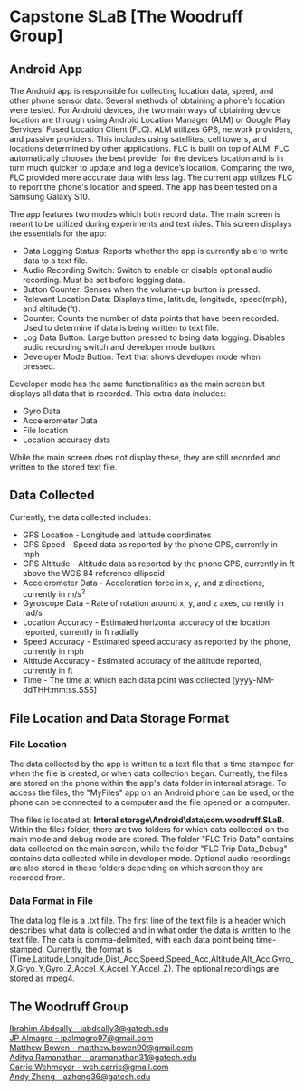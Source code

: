 # Capstone SLaB [The Woodruff Group]

## Android App
The Android app is responsible for collecting location data, speed, and other phone sensor data. Several methods of obtaining a 
phone’s location were tested. For Android devices, the two main ways of obtaining device location are through using 
Android Location Manager (ALM) or Google Play Services’ Fused Location Client (FLC). ALM utilizes GPS, network providers, and 
passive providers. This includes using satellites, cell towers, and locations determined by other applications. FLC is built on 
top of ALM. FLC automatically chooses the best provider for the device’s location and is in turn much quicker to update and log a 
device’s location. Comparing the two, FLC provided more accurate data with less lag. The current app utilizes FLC to report the 
phone's location and speed. The app has been tested on a Samsung Galaxy S10.

The app features two modes which both record data. The main screen is meant to be utilized during experiments and test rides. This
screen displays the essentials for the app:
- Data Logging Status: Reports whether the app is currently able to write data to a text file.
- Audio Recording Switch: Switch to enable or disable optional audio recording. Must be set before logging data.
- Button Counter: Senses when the volume-up button is pressed.
- Relevant Location Data: Displays time, latitude, longitude, speed(mph), and altitude(ft).
- Counter: Counts the number of data points that have been recorded. Used to determine if data is being written to text file.
- Log Data Button: Large button pressed to being data logging. Disables audio recording switch and developer mode button.
- Developer Mode Button: Text that shows developer mode when pressed.

Developer mode has the same functionalities as the main screen but displays all data that is recorded. This extra data includes:
- Gyro Data
- Accelerometer Data
- File location
- Location accuracy data

While the main screen does not display these, they are still recorded and written to the stored text file.

## Data Collected
Currently, the data collected includes:
- GPS Location - Longitude and latitude coordinates
- GPS Speed - Speed data as reported by the phone GPS, currently in mph
- GPS Altitude - Altitude data as reported by the phone GPS, currently in ft above the WGS 84 reference ellipsoid
- Accelerometer Data - Acceleration force in x, y, and z directions, currently in m/s<sup>2</sup>
- Gyroscope Data - Rate of rotation around x, y, and z axes, currently in rad/s
- Location Accuracy - Estimated horizontal accuracy of the location reported, currently in ft radially
- Speed Accuracy - Estimated speed accuracy as reported by the phone, currently in mph
- Altitude Accuracy - Estimated accuracy of the altitude reported, currently in ft
- Time - The time at which each data point was collected [yyyy-MM-ddTHH:mm:ss.SSS]

## File Location and Data Storage Format 
### File Location
The data collected by the app is written to a text file that is time stamped for when the file is created, or when data collection began.
Currently, the files are stored on the phone within the app's data folder in internal storage. To access the files, the "MyFiles" app on an Android phone 
can be used, or the phone can be connected to a computer and the file opened on a computer.

The files is located at: **Interal storage\Android\data\com.woodruff.SLaB**. Within the files folder, there are two folders for 
which data collected on the main mode and debug mode are stored. The folder "FLC Trip Data" contains data collected on the main screen,
while the folder "FLC Trip Data_Debug" contains data collected while in developer mode. Optional audio recordings are also stored
in these folders depending on which screen they are recorded from.

### Data Format in File
The data log file is a .txt file. The first line of the text file is a header which describes what data is collected and in what 
order the data is written to the text file. The data is comma-delimited, with each data point being time-stamped. Currently, 
the format is (Time,Latitude,Longitude,Dist_Acc,Speed,Speed_Acc,Altitude,Alt_Acc,Gyro_X,Gryo_Y,Gyro_Z,Accel_X,Accel_Y,Accel_Z).
The optional recordings are stored as mpeg4.

## The Woodruff Group
[Ibrahim Abdeally - iabdeally3@gatech.edu](mailto:iabdeally3@gatech.edu)  
[JP Almagro - jpalmagro97@gmail.com](mailto:jpalmagro97@gmail.com)  
[Matthew Bowen - matthew.bowen90@gmail.com](mailto:matthew.bowen90@gmail.com)  
[Aditya Ramanathan - aramanathan31@gatech.edu](mailto:aramanathan31@gatech.edu)  
[Carrie Wehmeyer - weh.carrie@gmail.com](mailto:weh.carrie@gmail.com)  
[Andy Zheng - azheng36@gatech.edu](mailto:azheng36@gatech.edu)  
